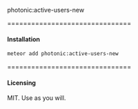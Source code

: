 photonic:active-users-new

===============================
#### Installation  

````bash
meteor add photonic:active-users-new
````


===============================
#### Licensing  

MIT.  Use as you will.
